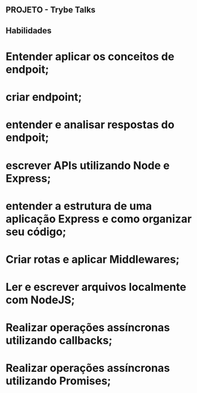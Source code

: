 
## PROJETO - Trybe Talks

## Habilidades

# Entender  aplicar os conceitos de endpoit;
# criar endpoint;
# entender e analisar respostas do endpoit;
# escrever APIs utilizando Node e Express;
# entender a estrutura de uma aplicação Express e como organizar seu código;
# Criar rotas e aplicar Middlewares;
# Ler e escrever arquivos localmente com NodeJS;
# Realizar operações assíncronas utilizando callbacks;
# Realizar operações assíncronas utilizando Promises;


